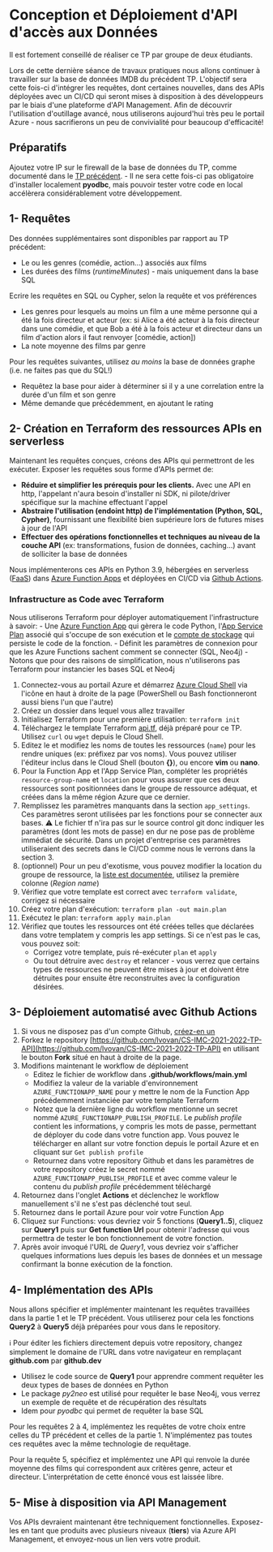 # Conception et Déploiement d'API d'accès aux Données
Il est fortement conseillé de réaliser ce TP par groupe de deux étudiants.

Lors de cette dernière séance de travaux pratiques nous allons continuer à travailler sur la base de données IMDB du précédent TP. L'objectif sera cette fois-ci d'intégrer les requêtes, dont certaines nouvelles, dans des APIs déployées avec un CI/CD qui seront mises à disposition à des développeurs par le biais d'une plateforme d'API Management. Afin de découvrir l'utilisation d'outillage avancé, nous utiliserons aujourd'hui très peu le portail Azure - nous sacrifierons un peu de convivialité pour beaucoup d'efficacité!

## Préparatifs
Ajoutez votre IP sur le firewall de la base de données du TP, comme documenté dans le [TP précédent](https://github.com/lvovan/CS-IMC-2021-2022/blob/main/TP%20Bdd%20Graphe%20et%20Relationnelle.md#pr%C3%A9requis---cr%C3%A9ation-et-connexion-aux-bases-de-donn%C3%A9es). - Il ne sera cette fois-ci pas obligatoire d'installer localement **pyodbc**, mais pouvoir tester votre code en local accélèrera considérablement votre développement.

## 1- Requêtes
Des données supplémentaires sont disponibles par rapport au TP précédent:
- Le ou les genres (comédie, action...) associés aux films
- Les durées des films (*runtimeMinutes*) - mais uniquement dans la base SQL

Ecrire les requêtes en SQL ou Cypher, selon la requête et vos préférences
- Les genres pour lesquels au moins un film a une même personne qui a été la fois directeur et acteur (ex: si Alice a été acteur à la fois directeur dans une comédie, et que Bob a été à la fois acteur et directeur dans un film d'action alors il faut renvoyer [comédie, action])
- La note moyenne des films par genre

Pour les requêtes suivantes, utilisez *au moins* la base de données graphe (i.e. ne faites pas que du SQL!)
- Requêtez la base pour aider à déterminer si il y a une correlation entre la durée d'un film et son genre
- Même demande que précédemment, en ajoutant le rating

## 2- Création en Terraform des ressources APIs en serverless
Maintenant les requêtes conçues, créons des APIs qui permettront de les exécuter. Exposer les requêtes sous forme d'APIs permet de:
 - **Réduire et simplifier les prérequis pour les clients.** Avec une API en http, l'appelant n'aura besoin d'installer ni SDK, ni pilote/driver spécifique sur la machine effectuant l'appel
 - **Abstraire l'utilisation (endoint http) de l'implémentation (Python, SQL, Cypher)**, fournissant une flexibilité bien supérieure lors de futures mises à jour de l'API
 - **Effectuer des opérations fonctionnelles et techniques au niveau de la couche API** (ex: transformations, fusion de données, caching...) avant de solliciter la base de données

Nous implémenterons ces APIs en Python 3.9, hébergées en serverless ([FaaS](https://en.wikipedia.org/wiki/Function_as_a_service)) dans [Azure Function Apps](https://azure.microsoft.com/fr-fr/services/functions/) et déployées en CI/CD via [Github Actions](https://fr.github.com/features/actions).

### Infrastructure as Code avec Terraform
Nous utiliserons Terraform pour déployer automatiquement l'infrastructure à savoir:
    - Une [Azure Function App](https://azure.microsoft.com/fr-fr/services/functions/) qui gèrera le code Python, l'[App Service Plan](https://docs.microsoft.com/fr-fr/azure/app-service/overview-hosting-plans) associé qui s'occupe de son exécution et le [compte de stockage](https://docs.microsoft.com/fr-fr/azure/storage/common/storage-account-overview) qui persiste le code de la fonction.
    - Définit les paramètres de connexion pour que les Azure Functions sachent comment se connecter (SQL, Neo4j)
    - Notons que pour des raisons de simplification, nous n'utiliserons pas Terraform pour instancier les bases SQL et Neo4j


1. Connectez-vous au portail Azure et démarrez [Azure Cloud Shell](https://docs.microsoft.com/fr-fr/azure/cloud-shell/overview) via l'icône en haut à droite de la page (PowerShell ou Bash fonctionneront aussi biens l'un que l'autre)
2. Créez un dossier dans lequel vous allez travailler
3. Initialisez Terraform pour une première utilisation: `terraform init`
4. Téléchargez le template Terraform [api.tf](https://raw.githubusercontent.com/lvovan/CS-IMC-2021-2022/main/TP-API/api.tf), déjà préparé pour ce TP. Utilisez `curl` ou `wget` depuis le Cloud Shell.
5. Editez le et modifiez les noms de toutes les ressources (`name`) pour les rendre uniques (ex: préfixez par vos noms). Vous pouvez utiliser l'éditeur inclus dans le Cloud Shell (bouton **{}**), ou encore **vim** ou **nano**.
6. Pour la Function App et l'App Service Plan, compléter les propriétés `resource-group-name` et `location` pour vous assurer que ces deux ressources sont positionnées dans le groupe de ressource adéquat, et créées dans la même région Azure que ce dernier.
7. Remplissez les paramètres manquants dans la section `app_settings`. Ces paramètres seront utilisées par les fonctions pour se connecter aux bases. ⚠️ Le fichier tf n'ira pas sur le source control git donc indiquer les paramètres (dont les mots de passe) en dur ne pose pas de problème immédiat de sécurité. Dans un projet d'entreprise ces paramètres utiliseraient des secrets dans le CI/CD comme nous le verrons dans la section 3.
8. (optionnel) Pour un peu d'exotisme, vous pouvez modifier la location du groupe de ressource, la [liste est documentée](https://github.com/claranet/terraform-azurerm-regions/blob/master/REGIONS.md), utilisez la première colonne (*Region name*)
9. Vérifiez que votre template est correct avec `terraform validate`, corrigez si nécessaire
10. Créez votre plan d'exécution: `terraform plan -out main.plan`
11. Exécutez le plan: `terraform apply main.plan`
12. Vérifiez que toutes les ressources ont été créées telles que déclarées dans votre templatem y compris les app settings. Si ce n'est pas le cas, vous pouvez soit:
    - Corrigez votre template, puis ré-exécuter `plan` et `apply`
    - Ou tout détruire avec `destroy` et relancer - vous verrez que certains types de ressources ne peuvent être mises à jour et doivent être détruites pour ensuite être reconstruites avec la configuration désirées.

## 3- Déploiement automatisé avec Github Actions
1. Si vous ne disposez pas d'un compte Github, [créez-en un](https://github.com/signup)
2. Forkez le repository [https://github.com/lvovan/CS-IMC-2021-2022-TP-API](https://github.com/lvovan/CS-IMC-2021-2022-TP-API) en utilisant le bouton **Fork** situé en haut à droite de la page.
3. Modifions maintenant le workflow de déploiement
    - Editez le fichier de workflow dans **.github/workflows/main.yml**
    - Modifiez la valeur de la variable d'environnement `AZURE_FUNCTIONAPP_NAME` pour y mettre le nom de la Function App précédemment instanciée par votre template Terraform
    - Notez que la dernière ligne du workflow mentionne un secret nommé `AZURE_FUNCTIONAPP_PUBLISH_PROFILE`. Le *publish profile* contient les informations, y compris les mots de passe, permettant de déployer du code dans votre function app. Vous pouvez le télécharger en allant sur votre fonction depuis le portail Azure et en cliquant sur `Get publish profile`
    - Retournez dans votre repository Github et dans les paramètres de votre repository créez le secret nommé `AZURE_FUNCTIONAPP_PUBLISH_PROFILE` et avec comme valeur le contenu du *publish profile* précédemment téléchargé
4. Retournez dans l'onglet **Actions** et déclenchez le workflow manuellement s'il ne s'est pas déclenché tout seul.
5. Retournez dans le portail Azure pour voir votre Function App
6. Cliquez sur Functions: vous devriez voir 5 fonctions (**Query1..5**), cliquez sur **Query1** puis sur **Get function Url** pour obtenir l'adresse qui vous permettra de tester le bon fonctionnement de votre fonction.
7. Après avoir invoqué l'URL de *Query1*, vous devriez voir s'afficher quelques informations lues depuis les bases de données et un message confirmant la bonne exécution de la fonction. 

## 4- Implémentation des APIs
Nous allons spécifier et implémenter maintenant les requêtes travaillées dans la partie 1 et le TP précédent. Vous utiliserez pour cela les fonctions **Query2** à **Query5** déjà préparées pour vous dans le repository.

ℹ️ Pour éditer les fichiers directement depuis votre repository, changez simplement le domaine de l'URL dans votre navigateur en remplaçant **github.com** par **github.dev**

- Utilisez le code source de **Query1** pour apprendre comment requêter les deux types de bases de données en Python
- Le package *py2neo* est utilisé pour requêter le base Neo4j, vous verrez un exemple de requête et de récupération des résultats
- Idem pour *pyodbc* qui permet de requêter la base SQL

Pour les requêtes 2 à 4, implémentez les requêtes de votre choix entre celles du TP précédent et celles de la partie 1. N'implémentez pas toutes ces requêtes avec la même technologie de requêtage.

Pour la requête 5, spécifiez et implémentez une API qui renvoie la durée moyenne des films qui correspondent aux critères genre, acteur et directeur. L'interprétation de cette énoncé vous est laissée libre.

## 5- Mise à disposition via API Management
Vos APIs devraient maintenant être techniquement fonctionnelles. Exposez-les en tant que produits avec plusieurs niveaux (**tiers**) via Azure API Management, et envoyez-nous un lien vers votre produit.
